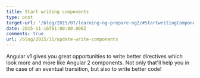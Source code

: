 ```yaml
---
title: Start writing components
type: post
target-url: '/blog/2015/07/learning-ng-prepare-ng2/#StartwritingComponents'
date: 2015-11-16T01:00:00.000Z
comments: true
url: /blog/2015/11/update-write-components
---
```


Angular v1 gives you great opportunities to write better directives which look more and more like Angular 2 components. Not only that'll help you in the case of an eventual transition, but also to write better code!
